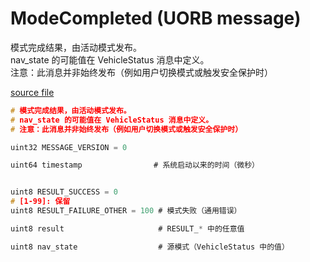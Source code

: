 # ModeCompleted (UORB message)

模式完成结果，由活动模式发布。  
nav_state 的可能值在 VehicleStatus 消息中定义。  
注意：此消息并非始终发布（例如用户切换模式或触发安全保护时）

[source file](https://github.com/PX4/PX4-Autopilot/blob/main/msg/versioned/ModeCompleted.msg)

```c
# 模式完成结果，由活动模式发布。
# nav_state 的可能值在 VehicleStatus 消息中定义。
# 注意：此消息并非始终发布（例如用户切换模式或触发安全保护时）

uint32 MESSAGE_VERSION = 0

uint64 timestamp				# 系统启动以来的时间（微秒）


uint8 RESULT_SUCCESS = 0
# [1-99]: 保留
uint8 RESULT_FAILURE_OTHER = 100 # 模式失败（通用错误）

uint8 result                     # RESULT_* 中的任意值

uint8 nav_state                  # 源模式（VehicleStatus 中的值）
```